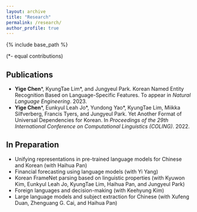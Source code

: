```yaml
---
layout: archive
title: "Research"
permalink: /research/
author_profile: true
---
```


<!--
{% if author.googlescholar %}
  You can also find my articles on <u><a href="{{author.googlescholar}}">my Google Scholar profile</a>.</u>
{% endif %}
-->

{% include base_path %}

(\*- equal contributions)

## Publications

* **Yige Chen**\*, KyungTae Lim\*, and Jungyeul Park. Korean Named Entity Recognition Based on Language-Specific Features. To appear in *Natural Language Engineering*. 2023.
* **Yige Chen**\*, Eunkyul Leah Jo\*, Yundong Yao\*, KyungTae Lim, Miikka Silfverberg, Francis Tyers, and Jungyeul Park. Yet Another Format of Universal Dependencies for Korean. In *Proceedings of the 29th International Conference on Computational Linguistics (COLING)*. 2022. 

<!--## Working Papers-->

## In Preparation

* Unifying representations in pre-trained language models for Chinese and Korean (with Haihua Pan)
* Financial forecasting using language models (with Yi Yang)
* Korean FrameNet parsing based on linguistic properties (with Kyuwon Kim, Eunkyul Leah Jo, KyungTae Lim, Haihua Pan, and Jungyeul Park)
* Foreign languages and decision-making (with Keehyung Kim)
* Large language models and subject extraction for Chinese (with Xufeng Duan, Zhenguang G. Cai, and Haihua Pan)
<!--* Autoregressive language models and language acquisition (with Zebo Xu, Haihua Pan, and Zhenguang G. Cai)-->
